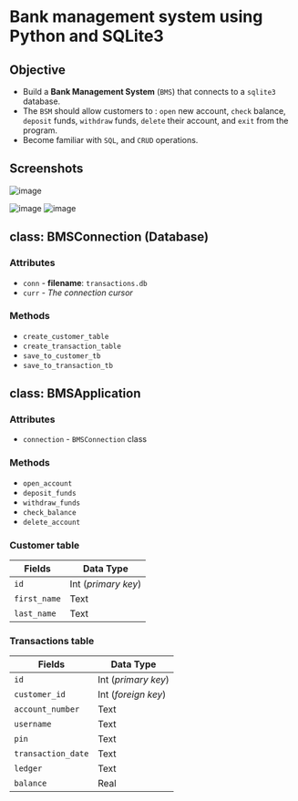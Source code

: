 # Bank management system using Python and SQLite3

## Objective
- Build a **Bank Management System** (`BMS`) that connects to a `sqlite3` database.
- The `BSM` should allow customers to : `open` new account, `check` balance, `deposit` funds, `withdraw` funds,  `delete` their account, and `exit` from the program.
- Become familiar with `SQL`, and `CRUD` operations.

## Screenshots 

![image](https://user-images.githubusercontent.com/72005563/220712796-a7cafd62-0da3-4f64-8c7e-aec9e5aed18f.png)


![image](https://user-images.githubusercontent.com/72005563/220711569-dab09b0a-cdd7-4b92-8092-05aba05749ff.png)
![image](https://user-images.githubusercontent.com/72005563/220711799-5870d4b2-386e-488d-86ab-e48d4da16996.png)



## class: BMSConnection (Database)

### Attributes
- `conn` - **filename**: `transactions.db`
- `curr` - _The connection cursor_

### Methods

- `create_customer_table`
- `create_transaction_table`
- `save_to_customer_tb`
- `save_to_transaction_tb`


## class: BMSApplication



### Attributes
- `connection` - `BMSConnection` class  

### Methods

- `open_account`
- `deposit_funds`
- `withdraw_funds`
- `check_balance`
- `delete_account`


###  Customer table

| Fields       | Data Type           |
|--------------|---------------------|
| `id`         | Int (_primary key_) |
| `first_name` | Text                |
| `last_name`  | Text                |

### Transactions table


| Fields             | Data Type           |
|--------------------|---------------------|
| `id`               | Int (_primary key_) |
| `customer_id`      | Int (_foreign key_) |
| `account_number`   | Text                |
| `username`         | Text                |
| `pin`              | Text                |
| `transaction_date` | Text                |
| `ledger`           | Text                |
| `balance`          | Real                |

